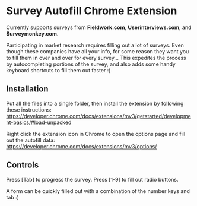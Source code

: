 # Survey Autofill Chrome Extension

Currently supports surveys from **Fieldwork.com**, **Userinterviews.com**, and **Surveymonkey.com**.

Participating in market research requires filling out a lot of surveys. Even though these companies have all your info, for some reason they want you to fill them in over and over for every survey... This expedites the process by autocompleting portions of the survey, and also adds some handy keyboard shortcuts to fill them out faster :)

## Installation

Put all the files into a single folder, then install the extension by following these instructions: https://developer.chrome.com/docs/extensions/mv3/getstarted/development-basics/#load-unpacked

Right click the extension icon in Chrome to open the options page and fill out the autofill data: https://developer.chrome.com/docs/extensions/mv3/options/

## Controls

Press [Tab] to progress the survey.
Press [1-9] to fill out radio buttons.

A form can be quickly filled out with a combination of the number keys and tab :)
